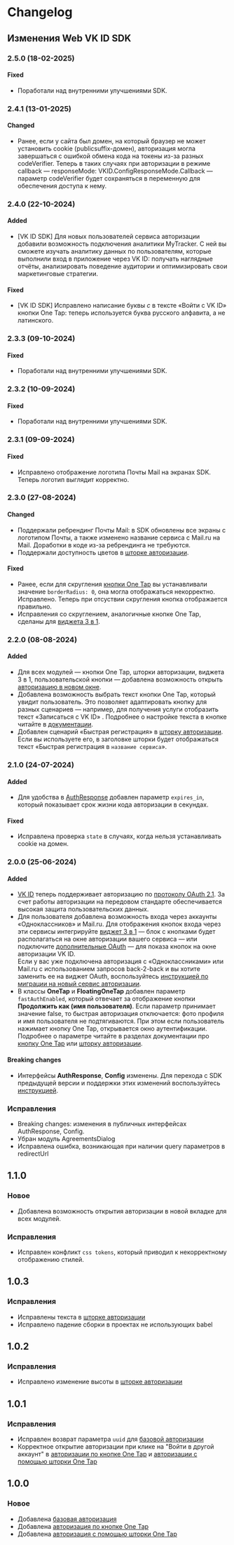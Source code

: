 # Changelog

## Изменения Web VK ID SDK
### 2.5.0 (18-02-2025)

#### Fixed
+ Поработали над внутренними улучшениями SDK.
### 2.4.1 (13-01-2025)

#### Changed
+ Ранее, если у сайта был домен, на который браузер не может установить cookie (publicsuffix-домен), авторизация могла завершаться с ошибкой обмена кода на токены из-за разных codeVerifier. Теперь в таких случаях при авторизации в режиме callback — responseMode: VKID.ConfigResponseMode.Callback — параметр codeVerifier будет сохраняться в переменную для обеспечения доступа к нему.

### 2.4.0 (22-10-2024)

#### Added
+ [VK ID SDK] Для новых пользователей сервиса авторизации добавили возможность подключения аналитики MyTracker. С ней вы сможете изучать аналитику данных по пользователям, которые выполнили вход в приложение через VK ID: получать наглядные отчёты, анализировать поведение аудитории и оптимизировать свои маркетинговые стратегии. 

#### Fixed
+ [VK ID SDK] Исправлено написание буквы _с_ в тексте «Войти с VK ID» кнопки One Tap: теперь используется буква русского алфавита, а не латинского. 

### 2.3.3 (09-10-2024)

#### Fixed

- Поработали над внутренними улучшениями SDK.

### 2.3.2 (10-09-2024)

#### Fixed

- Поработали над внутренними улучшениями SDK.
  <br />

### 2.3.1 (09-09-2024)

#### Fixed

- Исправлено отображение логотипа Почты Mail на экранах SDK. Теперь логотип выглядит корректно.
  <br />

### 2.3.0 (27-08-2024)

#### Changed

- Поддержали ребрендинг Почты Mail: в SDK обновлены все экраны с логотипом Почты, а также изменено название сервиса с Mail.ru на Mail. Доработки в коде из-за ребрендинга не требуются.
- Поддержали доступность цветов в [шторке авторизации](https://id.vk.com/about/business/go/docs/ru/vkid/latest/vk-id/connection/elements/onetap-drawer/floating-onetap-web).

#### Fixed

- Ранее, если для скругления [кнопки One Tap](https://id.vk.com/about/business/go/docs/ru/vkid/latest/vk-id/connection/elements/onetap-button/onetap-web) вы устанавливали значение `borderRadius: 0`, она могла отображаться некорректно. Исправлено. Теперь при отсуствии скругления кнопка отображается правильно.
- Исправления со скруглением, аналогичные кнопке One Tap, сделаны для [виджета 3 в 1](https://id.vk.com/about/business/go/docs/ru/vkid/latest/vk-id/connection/elements/widget-3-1/three-in-one-web).
  <br />

### 2.2.0 (08-08-2024)

#### Added

- Для всех модулей — кнопки One Tap, шторки авторизации, виджета 3 в 1, пользовательской кнопки — добавлена возможность открыть [авторизацию в новом окне](https://vkcom.github.io/vkid-web-sdk/docs/enums/core_config.ConfigAuthMode.html).
- Добавлена возможность выбрать текст кнопки One Tap, который увидит пользователь. Это позволяет адаптировать кнопку для разных сценариев — например, для получения услуги отобразить текст «Записаться с VK ID» . Подробнее о настройке текста в кнопке читайте в [документации](https://id.vk.com/about/business/go/docs/ru/vkid/latest/vk-id/connection/elements/onetap-button/onetap-web).
- Добавлен сценарий «Быстрая регистрация» в [шторку авторизации](https://id.vk.com/about/business/go/docs/ru/vkid/latest/vk-id/connection/elements/onetap-drawer/floating-onetap-web). Если вы используете его, в заголовке шторки будет отображаться текст «Быстрая регистрация в `название сервиса`».
  <br />

### 2.1.0 (24-07-2024)

#### Added

- Для удобства в [AuthResponse](https://vkcom.github.io/vkid-web-sdk/docs/interfaces/auth.AuthResponse.html) добавлен параметр `expires_in`, который показывает срок жизни кода авторизации в секундах.

#### Fixed

- Исправлена проверка `state` в случаях, когда нельзя устанавливать cookie на домен.
  <br />

### 2.0.0 (25-06-2024)

#### Added

- [VK ID](https://id.vk.com/about/business/go/docs/ru/vkid/latest/vk-id/intro/plan) теперь поддерживает авторизацию по [протоколу OAuth 2.1](https://datatracker.ietf.org/doc/html/draft-ietf-oauth-v2-1-10). За счет работы авторизации на передовом стандарте обеспечивается высокая защита пользовательских данных. <br />
- Для пользователя добавлена возможность входа через аккаунты «Одноклассников» и Mail.ru. Для отображения кнопок входа через эти сервисы интегрируйте [виджет 3 в 1](https://id.vk.com/about/business/go/docs/ru/vkid/latest/vk-id/intro/main#Vidzhet-3-v-1) — блок с кнопками будет располагаться на окне авторизации вашего сервиса — или подключите [дополнительные OAuth](https://id.vk.com/about/business/go/docs/ru/vkid/latest/vk-id/intro/main#Podklyuchenie-dopolnitelnyh-OAuth) — для показа кнопок на окне авторизации VK ID. <br />
  Если у вас уже подключена авторизация с «Одноклассниками» или Mail.ru с использованием запросов back-2-back и вы хотите заменить ее на виджет OAuth, воспользуйтесь [инструкцией по миграции на новый сервис авторизации](https://id.vk.com/about/business/go/docs/ru/vkid/latest/vk-id/connection/migration/migration-to-three-in-one).
- В классы **OneTap** и **FloatingOneTap** добавлен параметр `fastAuthEnabled`, который отвечает за отображение кнопки **Продолжить как (имя пользователя)**. Если параметр принимает значение false, то быстрая авторизация отключается: фото профиля и имя пользователя не подтягиваются. При этом если пользователь нажимает кнопку One Tap, открывается окно аутентификации. Подробнее о параметре читайте в разделах документации про [кнопку One Tap](https://id.vk.com/about/business/go/docs/ru/vkid/latest/vk-id/connection/elements/onetap-button/onetap-web#Spisok-parametrov) или [шторку авторизации](https://id.vk.com/about/business/go/docs/ru/vkid/latest/vk-id/connection/elements/onetap-drawer/floating-onetap-web#Spisok-parametrov).

#### Breaking changes

- Интерфейсы **AuthResponse**, **Config** изменены. Для перехода с SDK предыдущей версии и поддержки этих изменений воспользуйтесь [инструкцией](https://id.vk.com/about/business/go/docs/ru/vkid/latest/vk-id/connection/migration/web/migration-web).

### Исправления
- Breaking changes: изменения в публичных интерфейсах AuthResponse, Config.
- Убран модуль AgreementsDialog
- Исправлена ошибка, возникающая при наличии query параметров в redirectUrl

## 1.1.0

### Новое
- Добавлена возможность открытия авторизации в новой вкладке для всех модулей.

### Исправления
- Исправлен конфликт `css tokens`, который приводил к некорректному отображению стилей.

## 1.0.3

### Исправления
- Исправлены текста в [шторке авторизации](https://id.vk.com/about/business/go/docs/ru/vkid/latest/vk-id/connection/elements/onetap-drawer/floating-onetap-web)
- Исправлено падение сборки в проектах не использующих babel

## 1.0.2

### Исправления
- Исправлено изменение высоты в [шторке авторизации](https://id.vk.com/about/business/go/docs/ru/vkid/latest/vk-id/connection/elements/onetap-drawer/floating-onetap-web)

## 1.0.1

### Исправления 
- Исправлен возврат параметра `uuid` для [базовой авторизации](https://id.vk.com/about/business/go/docs/ru/vkid/latest/vk-id/connection/elements/custom-button/custom-button-web)
- Корректное открытие авторизации при клике на "Войти в другой аккаунт" в [авторизации по кнопке One Tap](https://id.vk.com/about/business/go/docs/ru/vkid/latest/vk-id/connection/elements/onetap-button/onetap-web) и [авторизации с помощью шторки One Tap](https://id.vk.com/about/business/go/docs/ru/vkid/latest/vk-id/connection/elements/onetap-drawer/floating-onetap-web)

## 1.0.0

### Новое

- Добавлена [базовая авторизация](https://id.vk.com/about/business/go/docs/ru/vkid/latest/vk-id/connection/elements/custom-button/custom-button-web)
- Добавлена [авторизация по кнопке One Tap](https://id.vk.com/about/business/go/docs/ru/vkid/latest/vk-id/connection/elements/onetap-button/onetap-web)
- Добавлена [авторизация с помощью шторки One Tap](https://id.vk.com/about/business/go/docs/ru/vkid/latest/vk-id/connection/elements/onetap-drawer/floating-onetap-web)
